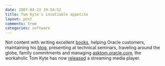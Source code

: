 ```yaml
---
date: 2007-04-23 19:54:52
title: Tom Kyte's insatiable appetite
layout: post
comments: true
categories: software
---
```

Not content with writing excellent
[books](http://www.amazon.co.uk/Expert-Oracle-Database-Architecture-Programming/dp/1590595300/ref=pd_bbs_sr_1/202-2514637-8721431?ie=UTF8&s=books&qid=1177335558&sr=8-1),
helping Oracle customers, maintaining his
[blog](http://tkyte.blogspot.com/), presenting at technical seminars,
traveling around the globe, family commitments and managing
[asktom.oracle.com](http://asktom.oracle.com), the workaholic Tom Kyte
has now
[released](http://www.techcrunch.com/2007/04/23/kyte-launches-more-rich-media-streaming-presence/)
a streaming media player.
